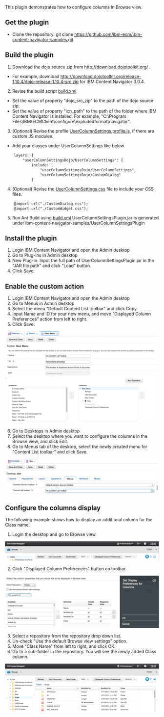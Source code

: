 This plugin demonstrates how to configure columns in Browse view.


## Get the plugin
* Clone the repository: git clone https://github.com/ibm-ecm/ibm-content-navigator-samples.git


## Build the plugin
1. Download the dojo source zip from http://download.dojotoolkit.org/ .
- For example, download http://download.dojotoolkit.org/release-1.10.4/dojo-release-1.10.4-src.zip for IBM Content Navigator 3.0.4.
2. Revise the build script [build.xml](/UserColumnSettingsPlugin/build.xml).
- Set the value of property "dojo_src_zip" to the path of the dojo source zip.
- Set the value of property "icn_path" to the path of the folder where IBM Content Navigator is installed. For example, "C:\Program Files\IBM\ECMClient\configure\explodedformat\navigator".
3. (Optional) Revise the profile [UserColumnSettings.profile.js](/UserColumnSettingsPlugin/UserColumnSettings.profile.js), if there are custom JS modules.
- Add your classes under UserColumnSettings like below.
```
	layers: {
		"userColumnSettingsDojo/UserColumnSettings": {
			include: [
				"userColumnSettingsDojo/UserColumnSettings",
				"userColumnSettingsDojo/CustomDialog"
			]
```
4. (Optional) Revise the [UserColumnSettings.css](/UserColumnSettingsPlugin/src/com/ibm/ecm/extension/WebContent/UserColumnSettings.css) file to include your CSS files.
```
    @import url("./CustomDialog.css");
    @import url("./CustomWidget.css");         
```
5. Run Ant Build using [build.xml](/UserColumnSettingsPlugin/build.xml)
   UserColumnSettingsPlugin.jar is generated under ibm-content-navigator-samples/UserColumnSettingsPlugin

## Install the plugin
1. Login IBM Content Navigator and open the Admin desktop
2. Go to Plug-Ins in Admin desktop
3. New Plug-in. Input the full path of UserColumnSettingsPlugin.jar in the "JAR file path" and click "Load" button.
4. Click Save.  

## Enable the custom action
1. Login IBM Content Navigator and open the Admin desktop
2. Go to Menus in Admin desktop
3. Select the menu "Default Content List toolbar" and click Copy.
4. Input Name and ID for your new menu, and move "Displayed Column Preferences" action from left to right.
5. Click Save.  

![new menu](/UserColumnSettingsPlugin/menu.png)

6. Go to Desktops in Admin desktop
7. Select the desktop where you want to configure the columns in the Browse view, and click Edit.
8. Go to Menus tab of the desktop, select the newly created menu for "Content List toolbar" and click Save.

![configure desktop](/UserColumnSettingsPlugin/desktop.png)

## Configure the columns display
The following example shows how to display an additional column for the Class name.
1. Login the desktop and go to Browse view.

![action on toolbar](/UserColumnSettingsPlugin/toolbar.png)

2. Click "Displayed Column Preferences" button on toolbar.

![preferences](/UserColumnSettingsPlugin/preferences.png)

3. Select a repository from the repository drop down list.
4. Un-check "Use the default Browse view settings" option.
5. Move "Class Name" from left to right, and click OK.
6. Go to a sub-folder in the repository. You will see the newly added Class column.

![new columns display](/UserColumnSettingsPlugin/columns.png)
